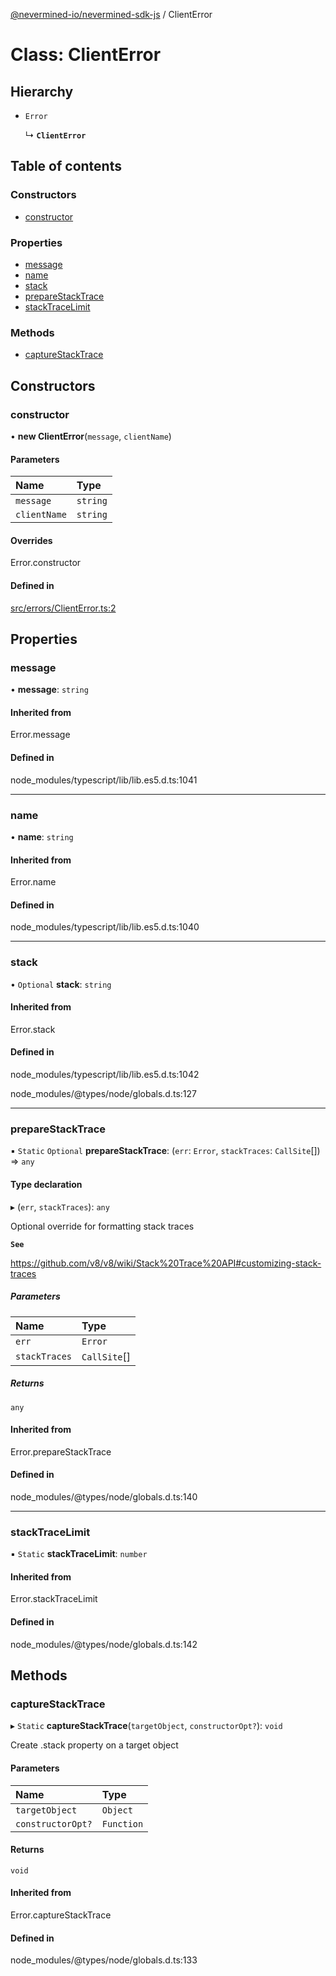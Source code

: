 [@nevermined-io/nevermined-sdk-js](../code-reference.md) / ClientError

# Class: ClientError

## Hierarchy

- `Error`

  ↳ **`ClientError`**

## Table of contents

### Constructors

- [constructor](ClientError.md#constructor)

### Properties

- [message](ClientError.md#message)
- [name](ClientError.md#name)
- [stack](ClientError.md#stack)
- [prepareStackTrace](ClientError.md#preparestacktrace)
- [stackTraceLimit](ClientError.md#stacktracelimit)

### Methods

- [captureStackTrace](ClientError.md#capturestacktrace)

## Constructors

### constructor

• **new ClientError**(`message`, `clientName`)

#### Parameters

| Name         | Type     |
| :----------- | :------- |
| `message`    | `string` |
| `clientName` | `string` |

#### Overrides

Error.constructor

#### Defined in

[src/errors/ClientError.ts:2](https://github.com/nevermined-io/sdk-js/blob/55f88d2/src/errors/ClientError.ts#L2)

## Properties

### message

• **message**: `string`

#### Inherited from

Error.message

#### Defined in

node_modules/typescript/lib/lib.es5.d.ts:1041

---

### name

• **name**: `string`

#### Inherited from

Error.name

#### Defined in

node_modules/typescript/lib/lib.es5.d.ts:1040

---

### stack

• `Optional` **stack**: `string`

#### Inherited from

Error.stack

#### Defined in

node_modules/typescript/lib/lib.es5.d.ts:1042

node_modules/@types/node/globals.d.ts:127

---

### prepareStackTrace

▪ `Static` `Optional` **prepareStackTrace**: (`err`: `Error`, `stackTraces`: `CallSite`[]) => `any`

#### Type declaration

▸ (`err`, `stackTraces`): `any`

Optional override for formatting stack traces

**`See`**

https://github.com/v8/v8/wiki/Stack%20Trace%20API#customizing-stack-traces

##### Parameters

| Name          | Type         |
| :------------ | :----------- |
| `err`         | `Error`      |
| `stackTraces` | `CallSite`[] |

##### Returns

`any`

#### Inherited from

Error.prepareStackTrace

#### Defined in

node_modules/@types/node/globals.d.ts:140

---

### stackTraceLimit

▪ `Static` **stackTraceLimit**: `number`

#### Inherited from

Error.stackTraceLimit

#### Defined in

node_modules/@types/node/globals.d.ts:142

## Methods

### captureStackTrace

▸ `Static` **captureStackTrace**(`targetObject`, `constructorOpt?`): `void`

Create .stack property on a target object

#### Parameters

| Name              | Type       |
| :---------------- | :--------- |
| `targetObject`    | `Object`   |
| `constructorOpt?` | `Function` |

#### Returns

`void`

#### Inherited from

Error.captureStackTrace

#### Defined in

node_modules/@types/node/globals.d.ts:133
